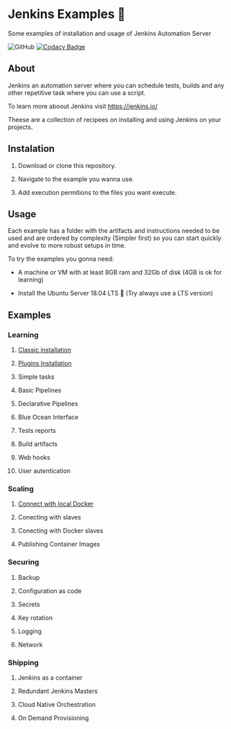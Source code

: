 # Jenkins Examples 🤵

Some examples of installation and usage of Jenkins Automation Server

![GitHub](https://img.shields.io/github/license/edumco/jenkins-examples)
[![Codacy Badge](https://api.codacy.com/project/badge/Grade/392979a83cd1494ab8969900f7240561)](https://www.codacy.com/manual/edumco/jenkins-examples?utm_source=github.com&utm_medium=referral&utm_content=edumco/jenkins-examples&utm_campaign=Badge_Grade)

## About

Jenkins an automation server where you can schedule tests, builds and any other repetitive task where you can use a script.

To learn more aboout Jenkins visit <https://jenkins.io/>

Theese are a collection of recipees on installing and using Jenkins on your projects.

## Instalation

1. Download or clone this repository.

2. Navigate to the example you wanna use.

3. Add execution permitions to the files you want execute.

## Usage

Each example has a folder with the artifacts and instructions needed to be used and are ordered by complexity (Simpler first) so you can start quickly and evolve to more robust setups in time.

To try the examples you gonna need:

- A machine or VM with at least 8GB ram and 32Gb of disk (4GB is ok for learning)

- Install the Ubuntu Server 18.04 LTS 🐧 (Try always use a LTS version)

## Examples

### Learning

1. [Classic installation](learning/classic/README.md)

2. [Plugins Installation](learning/classic/plugins-installation.md)

3. Simple tasks

4. Basic Pipelines

5. Declarative Pipelines

6. Blue Ocean Interface

7. Tests reports

8. Build artifacts

9. Web hooks

10. User autentication

### Scaling

1. [Connect with local Docker](learning/classic-docker/README.md)

2. Conecting with slaves

3. Conecting with Docker slaves

4. Publishing Container Images

### Securing

1. Backup

2. Configuration as code

3. Secrets

4. Key rotation

5. Logging

6. Network

### Shipping

1. Jenkins as a container

2. Redundant Jenkins Masters

3. Cloud Native Orchestration

4. On Demand Provisioning
